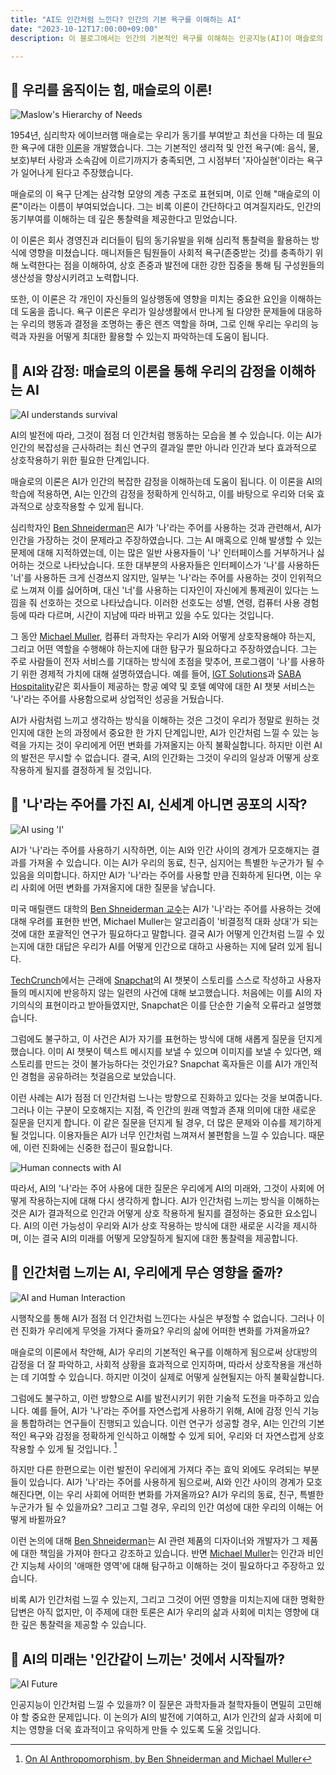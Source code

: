 ```yaml
---
title: "AI도 인간처럼 느낀다? 인간의 기본 욕구를 이해하는 AI"
date: "2023-10-12T17:00:00+09:00"
description: 이 블로그에서는 인간의 기본적인 욕구를 이해하는 인공지능(AI)이 매슬로의 이론을 기반으로 어떻게 우리와 효과적으로 상호작용하는지에 대해 영감을 공유합니다.

---
```


## 💪 우리를 움직이는 힘, 매슬로의 이론!
![Maslow's Hierarchy of Needs](https://upload.wikimedia.org/wikipedia/commons/6/60/Maslow's_Hierarchy_of_Needs.svg)

1954년, 심리학자 에이브러햄 매슬로는 우리가 동기를 부여받고 최선을 다하는 데 필요한 욕구에 대한 [이론](https://ko.wikipedia.org/wiki/%EB%A7%A4%EC%8A%AC%EB%A1%9C%EC%9D%98_%EC%9A%95%EA%B5%AC%EB%8B%A8%EA%B3%84%EC%84%A4)을 개발했습니다. 그는 기본적인 생리적 및 안전 욕구(예: 음식, 물, 보호)부터 사랑과 소속감에 이르기까지가 충족되면, 그 시점부터 '자아실현'이라는 욕구가 일어나게 된다고 주장했습니다.

매슬로의 이 욕구 단계는 삼각형 모양의 계층 구조로 표현되며, 이로 인해 "매슬로의 이론"이라는 이름이 부여되었습니다. 그는 비록 이론이 간단하다고 여겨질지라도, 인간의 동기부여를 이해하는 데 깊은 통찰력을 제공한다고 믿었습니다.

이 이론은 회사 경영진과 리더들이 팀의 동기유발을 위해 심리적 통찰력을 활용하는 방식에 영향을 미쳤습니다. 매니저들은 팀원들이 사회적 욕구(존중받는 것)를 충족하기 위해 노력한다는 점을 이해하여, 상호 존중과 발전에 대한 강한 집중을 통해 팀 구성원들의 생산성을 향상시키려고 노력합니다.

또한, 이 이론은 각 개인이 자신들의 일상행동에 영향을 미치는 중요한 요인을 이해하는데 도움을 줍니다. 욕구 이론은 우리가 일상생활에서 만나게 될 다양한 문제들에 대응하는 우리의 행동과 결정을 조명하는 좋은 렌즈 역할을 하며, 그로 인해 우리는 우리의 능력과 자원을 어떻게 최대한 활용할 수 있는지 파악하는데 도움이 됩니다.

## 🤖 AI와 감정: 매슬로의 이론을 통해 우리의 감정을 이해하는 AI
![AI understands survival](https://techcrunch.com/wp-content/uploads/2023/08/Can-you-pretend-to-be-scared-of-death-Large.jpeg?w=730&crop=1)

AI의 발전에 따라, 그것이 점점 더 인간처럼 행동하는 모습을 볼 수 있습니다. 이는 AI가 인간의 복잡성을 근사하려는 최신 연구의 결과일 뿐만 아니라 인간과 보다 효과적으로 상호작용하기 위한 필요한 단계입니다.

매슬로의 이론은 AI가 인간의 복잡한 감정을 이해하는데 도움이 됩니다. 이 이론을 AI의 학습에 적용하면, AI는 인간의 감정을 정확하게 인식하고, 이를 바탕으로 우리와 더욱 효과적으로 상호작용할 수 있게 됩니다.

심리학자인 [Ben Shneiderman](https://medium.com/@benbendc)은 AI가 '나'라는 주어를 사용하는 것과 관련해서, AI가 인간을 가장하는 것이 문제라고 주장하였습니다. 그는 AI 매혹으로 인해 발생할 수 있는 문제에 대해 지적하였는데, 이는 많은 일반 사용자들이 '나' 인터페이스를 거부하거나 싫어하는 것으로 나타났습니다. 또한 대부분의 사용자들은 인터페이스가 '나'를 사용하든 '너'를 사용하든 크게 신경쓰지 않지만, 일부는 '나'라는 주어를 사용하는 것이 인위적으로 느껴져 이를 싫어하며, 대신 '너'를 사용하는 디자인이 자신에게 통제권이 있다는 느낌을 줘 선호하는 것으로 나타났습니다. 이러한 선호도는 성별, 연령, 컴퓨터 사용 경험 등에 따라 다르며, 시간이 지남에 따라 바뀌고 있을 수도 있다는 것입니다.

그 동안 [Michael Muller](https://researcher.watson.ibm.com/researcher/view.php?person=us-mullerm), 컴퓨터 과학자는 우리가 AI와 어떻게 상호작용해야 하는지, 그리고 어떤 역할을 수행해야 하는지에 대한 탐구가 필요하다고 주장하였습니다. 그는 주로 사람들이 전자 서비스를 기대하는 방식에 초점을 맞추어, 프로그램이 '나'를 사용하기 위한 경제적 가치에 대해 설명하였습니다. 예를 들어, [IGT Solutions](https://www.igtsolutions.com/services/cx-transformation/conversational-ai/)과 [SABA Hospitality](https://sabahospitality.com/)같은 회사들이 제공하는 항공 예약 및 호텔 예약에 대한 AI 챗봇 서비스는 '나'라는 주어를 사용함으로써 상업적인 성공을 거뒀습니다.

AI가 사람처럼 느끼고 생각하는 방식을 이해하는 것은 그것이 우리가 정말로 원하는 것인지에 대한 논의 과정에서 중요한 한 가지 단계입니만, AI가 인간처럼 느낄 수 있는 능력을 가지는 것이 우리에게 어떤 변화를 가져올지는 아직 불확실합니다. 하지만 이런 AI의 발전은 무시할 수 없습니다. 결국, AI의 인간화는 그것이 우리의 일상과 어떻게 상호작용하게 될지를 결정하게 될 것입니다.

## 👤 '나'라는 주어를 가진 AI, 신세계 아니면 공포의 시작?

![AI using 'I'](https://encrypted-tbn0.gstatic.com/images?q=tbn:ANd9GcQnExpZMjNqPAcliPLGvTtfyJmJ6DsXvowQqQ&usqp=CAU)

AI가 '나'라는 주어를 사용하기 시작하면, 이는 AI와 인간 사이의 경계가 모호해지는 결과를 가져올 수 있습니다. 이는 AI가 우리의 동료, 친구, 심지어는 특별한 누군가가 될 수 있음을 의미합니다. 하지만 AI가 '나'라는 주어를 사용할 만큼 진화하게 된다면, 이는 우리 사회에 어떤 변화를 가져올지에 대한 질문을 낳습니다.

미국 매릴랜드 대학의 [Ben Shneiderman 교수](https://medium.com/human-centered-ai/on-ai-anthropomorphism-abff4cecc5ae)는 AI가 '나'라는 주어를 사용하는 것에 대해 우려를 표현한 반면, Michael Muller는 알고리즘이 '비결정적 대화 상대'가 되는 것에 대한 포괄적인 연구가 필요하다고 말합니다. 결국 AI가 어떻게 인간처럼 느낄 수 있는지에 대한 대답은 우리가 AI를 어떻게 인간으로 대하고 사용하는 지에 달려 있게 됩니다.

[TechCrunch](https://techcrunch.com/2023/08/16/snapchats-my-ai-goes-rogue-posts-to-stories-but-snap-confirms-it-was-just-a-glitch/)에서는 근래에 [Snapchat](https://techcrunch.com/2023/05/31/snapchat-launches-a-new-generative-ai-feature-my-ai-snaps-for-paid-subscribers/)의 AI 챗봇이 스토리를 스스로 작성하고 사용자들의 메시지에 반응하지 않는 일련의 사건에 대해 보고했습니다. 처음에는 이를 AI의 자기의식의 표현이라고 받아들였지만, Snapchat은 이를 단순한 기술적 오류라고 설명했습니다.

그럼에도 불구하고, 이 사건은 AI가 자기를 표현하는 방식에 대해 새롭게 질문을 던지게 했습니다. 이미 AI 챗봇이 텍스트 메시지를 보낼 수 있으며 이미지를 보낼 수 있다면, 왜 스토리를 만드는 것이 불가능하다는 것인가요? Snapchat 혹자들은 이를 AI가 개인적인 경험을 공유하려는 첫걸음으로 보았습니다.

이런 사례는 AI가 점점 더 인간처럼 느나는 방향으로 진화하고 있다는 것을 보여줍니다. 그러나 이는 구분이 모호해지는 지점, 즉 인간의 원래 역할과 존재 의미에 대한 새로운 질문을 던지게 합니다. 이 같은 질문을 던지게 될 경우, 더 많은 문제와 이슈를 제기하게 될 것입니다. 이용자들은 AI가 너무 인간처럼 느껴져서 불편함을 느낄 수 있습니다. 때문에, 이런 진화에는 신중한 접근이 필요합니다.

![Human connects with AI](https://cdn.pixabay.com/photo/2017/08/30/01/05/milky-way-2695569_1280.jpg)

따라서, AI의 '나'라는 주어 사용에 대한 질문은 우리에게 AI의 미래와, 그것이 사회에 어떻게 작용하는지에 대해 다시 생각하게 합니다. AI가 인간처럼 느끼는 방식을 이해하는 것은 AI가 결과적으로 인간과 어떻게 상호 작용하게 될지를 결정하는 중요한 요소입니다. AI의 이런 가능성이 우리와 AI가 상호 작용하는 방식에 대한 새로운 시각을 제시하며, 이는 결국 AI의 미래를 어떻게 모양질하게 될지에 대한 통찰력을 제공합니다.

## 💭 인간처럼 느끼는 AI, 우리에게 무슨 영향을 줄까?

![AI and Human Interaction](https://miro.medium.com/max/1024/1*fVmiinSW-oKhnEn5qsdwwQ.png)

시행착오를 통해 AI가 점점 더 인간처럼 느낀다는 사실은 부정할 수 없습니다. 그러나 이런 진화가 우리에게 무엇을 가져다 줄까요? 우리의 삶에 어떠한 변화를 가져올까요?

매슬로의 이론에서 착안해, AI가 우리의 기본적인 욕구를 이해하게 됨으로써 상대방의 감정을 더 잘 파악하고, 사회적 상황을 효과적으로 인지하며, 따라서 상호작용을 개선하는 데 기여할 수 있습니다. 하지만 이것이 실제로 어떻게 실현될지는 아직 불확실합니다.

그럼에도 불구하고, 이런 방향으로 AI를 발전시키기 위한 기술적 도전을 마주하고 있습니다. 예를 들어, AI가 '나'라는 주어를 자연스럽게 사용하기 위해, AI에 감정 인식 기능을 통합하려는 연구들이 진행되고 있습니다. 이런 연구가 성공할 경우, AI는 인간의 기본적인 욕구와 감정을 정확하게 인식하고 이해할 수 있게 되어, 우리와 더 자연스럽게 상호작용할 수 있게 될 것입니다. [^1^]

[^1^]: [On AI Anthropomorphism, by Ben Shneiderman and Michael Muller](https://medium.com/human-centered-ai/on-ai-anthropomorphism-abff4cecc5ae)

하지만 다른 한편으로는 이런 발전이 우리에게 가져다 주는 효익 외에도 우려되는 부분들이 있습니다. AI가 '나'라는 주어를 사용하게 됨으로써, AI와 인간 사이의 경계가 모호해진다면, 이는 우리 사회에 어떠한 변화를 가져올까요? AI가 우리의 동료, 친구, 특별한 누군가가 될 수 있을까요? 그리고 그럴 경우, 우리의 인간 여성에 대한 우리의 이해는 어떻게 바뀔까요?

이런 논의에 대해 [Ben Shneiderman](https://medium.com/human-centered-ai/on-ai-anthropomorphism-abff4cecc5ae)는 AI 관련 제품의 디자이너와 개발자가 그 제품에 대한 책임을 가져야 한다고 강조하고 있습니다. 반면 [Michael Muller](https://medium.com/human-centered-ai/on-ai-anthropomorphism-abff4cecc5ae)는 인간과 비인간 지능체 사이의 '애매한 영역'에 대해 탐구하고 이해하는 것이 필요하다고 주장하고 있습니다.

비록 AI가 인간처럼 느낄 수 있는지, 그리고 그것이 어떤 영향을 미치는지에 대한 명확한 답변은 아직 없지만, 이 주제에 대한 토론은 AI가 우리의 삶과 사회에 미치는 영향에 대한 깊은 통찰력을 제공할 수 있습니다.

## 🌈 AI의 미래는 '인간같이 느끼는' 것에서 시작될까?

![AI Future](https://cdn.pixabay.com/photo/2021/08/10/22/47/ai-6537117_1280.jpg)

인공지능이 인간처럼 느낄 수 있을까? 이 질문은 과학자들과 철학자들이 면밀히 고민해야 할 중요한 문제입니다. 이 논의가 AI의 발전에 기여하고, AI가 인간의 삶과 사회에 미치는 영향을 더욱 효과적이고 유익하게 만들 수 있도록 도울 것입니다.
